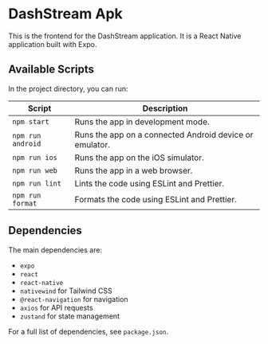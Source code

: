 # DashStream Apk

This is the frontend for the DashStream application. It is a React Native application built with Expo.

## Available Scripts

In the project directory, you can run:

| Script | Description |
| --- | --- |
| `npm start` | Runs the app in development mode. |
| `npm run android` | Runs the app on a connected Android device or emulator. |
| `npm run ios` | Runs the app on the iOS simulator. |
| `npm run web` | Runs the app in a web browser. |
| `npm run lint` | Lints the code using ESLint and Prettier. |
| `npm run format` | Formats the code using ESLint and Prettier. |

## Dependencies

The main dependencies are:
- `expo`
- `react`
- `react-native`
- `nativewind` for Tailwind CSS
- `@react-navigation` for navigation
- `axios` for API requests
- `zustand` for state management

For a full list of dependencies, see `package.json`.
